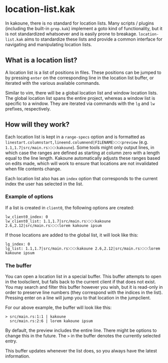 # location-list.kak

In kakoune, there is no standard for location lists. Many scripts / plugins (including the built-in `grep.kak`) implement a goto kind of functionality, but it is not standardized whatsoever and is easily prone to breakage. `location-list.kak` aims to standardize these lists and provide a common interface for navigating and manipulating location lists.

## What is a location list?

A location list is a list of positions in files. These positions can be jumped to by pressing `enter` on the corresponding line in the location list buffer, or iterated with the various available commands.

Similar to vim, there will be a global location list and window location lists. The global location list spans the entire project, whereas a window list is specific to a window. They are iterated via commands with the `lg` and `lw` prefixes, respectively.

## How will they work?

Each location list is kept in a `range-specs` option and is formatted as `linestart.columnstart,lineend.columnend|FILENAME⤬⤬⤬preview` (e.g. `1.1,1.7|src/main.rs⤬⤬⤬kakoune`). Some tools might only output lines, in which case the ranges are defined as starting at column zero with a length equal to the line length. Kakoune automatically adjusts these ranges based on edits made, which will work to ensure that locations are not invalidated when file contents change.

Each location list also has an `index` option that corresponds to the current index the user has selected in the list.

### Example of options

If a list is created in `client0`, the following options are created:

```
lw_client0_index: 0
lw_client0_list: 1.1,1.7|src/main.rs⤬⤬⤬kakoune 2.6,2.12|src/main.rs⤬⤬⤬lorem kakoune ipsum
```

If those locations are added to the global list, it will look like this:

```
lg_index: 0
lg_list: 1.1,1.7|src/main.rs⤬⤬⤬kakoune 2.6,2.12|src/main.rs⤬⤬⤬lorem kakoune ipsum
```

### The buffer

You can open a location list in a special buffer. This buffer attempts to open in the toolsclient, but falls back to the current client if that does not exist. You may search and filter this buffer however you wish, but it is read-only in order to preserve line numbers (they correspond with the indices in the list). Pressing enter on a line will jump you to that location in the jumpclient.

For our above example, the buffer will look like this:

```
> src/main.rs:1:1 | kakoune
  src/main.rs:2:6 | lorem kakoune ipsum
```

By default, the preview includes the entire line. There might be options to change this in the future. The `>` in the buffer denotes the currently selected entry.

This buffer updates whenever the list does, so you always have the latest information.

